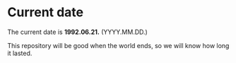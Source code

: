 # Current date

The current date is **1992.06.21.** (YYYY.MM.DD.)

This repository will be good when the world ends, so we will know how long it lasted.